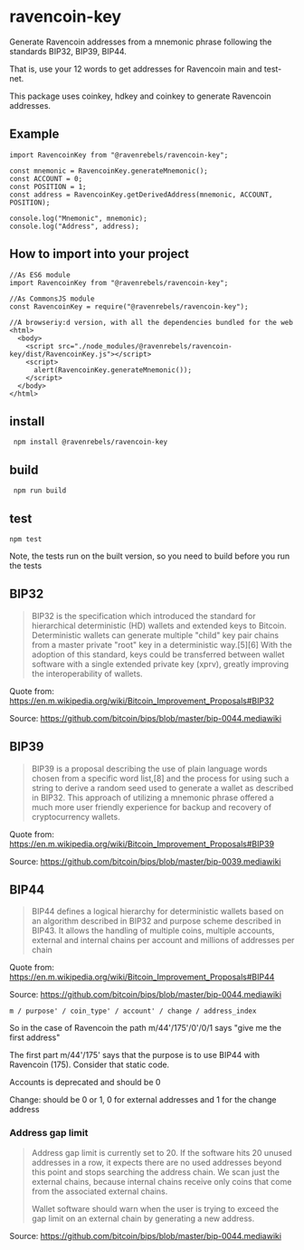 # ravencoin-key

Generate Ravencoin addresses from a mnemonic phrase following the standards BIP32, BIP39, BIP44.

That is, use your 12 words to get addresses for Ravencoin main and test-net.

This package uses coinkey, hdkey and coinkey to generate Ravencoin addresses.
## Example
```
import RavencoinKey from "@ravenrebels/ravencoin-key";

const mnemonic = RavencoinKey.generateMnemonic();
const ACCOUNT = 0;
const POSITION = 1;
const address = RavencoinKey.getDerivedAddress(mnemonic, ACCOUNT, POSITION);

console.log("Mnemonic", mnemonic);
console.log("Address", address); 

```

## How to import into your project
```
//As ES6 module
import RavencoinKey from "@ravenrebels/ravencoin-key";
```
```
//As CommonsJS module
const RavencoinKey = require("@ravenrebels/ravencoin-key");
```
```
//A browseriy:d version, with all the dependencies bundled for the web
<html>
  <body> 
    <script src="./node_modules/@ravenrebels/ravencoin-key/dist/RavencoinKey.js"></script> 
    <script>
      alert(RavencoinKey.generateMnemonic());
    </script>
  </body>
</html>
``` 
## install
` npm install @ravenrebels/ravencoin-key`

## build
` npm run build`

## test
` npm test `

Note, the tests run on the built version, so you need to build before you run the tests

## BIP32

> BIP32 is the specification which introduced the standard for hierarchical deterministic (HD) wallets and extended keys to Bitcoin. Deterministic wallets can generate multiple "child" key pair chains from a master private "root" key in a deterministic way.[5][6] With the adoption of this standard, keys could be transferred between wallet software with a single extended private key (xprv), greatly improving the interoperability of wallets.

Quote from: https://en.m.wikipedia.org/wiki/Bitcoin_Improvement_Proposals#BIP32

Source: https://github.com/bitcoin/bips/blob/master/bip-0044.mediawiki

## BIP39

> BIP39 is a proposal describing the use of plain language words chosen from a specific word list,[8] and the process for using such a string to derive a random seed used to generate a wallet as described in BIP32. This approach of utilizing a mnemonic phrase offered a much more user friendly experience for backup and recovery of cryptocurrency wallets.

Quote from: https://en.m.wikipedia.org/wiki/Bitcoin_Improvement_Proposals#BIP39

Source: https://github.com/bitcoin/bips/blob/master/bip-0039.mediawiki

## BIP44

> BIP44 defines a logical hierarchy for deterministic wallets based on an algorithm described in BIP32 and purpose scheme described in BIP43. It allows the handling of multiple coins, multiple accounts, external and internal chains per account and millions of addresses per chain

Quote from: https://en.m.wikipedia.org/wiki/Bitcoin_Improvement_Proposals#BIP44

Source: https://github.com/bitcoin/bips/blob/master/bip-0044.mediawiki

`m / purpose' / coin_type' / account' / change / address_index`

So in the case of Ravencoin the path m/44'/175'/0'/0/1 says "give me the first address"

The first part m/44'/175' says that the purpose is to use BIP44 with Ravencoin (175). Consider that static code.

Accounts is deprecated and should be 0

Change: should be 0 or 1, 0 for external addresses and 1 for the change address

### Address gap limit
>Address gap limit is currently set to 20. If the software hits 20 unused addresses in a row, it expects there are no used addresses beyond this point and stops searching the address chain. We scan just the external chains, because internal chains receive only coins that come from the associated external chains.
>
>Wallet software should warn when the user is trying to exceed the gap limit on an external chain by generating a new address.

Source: https://github.com/bitcoin/bips/blob/master/bip-0044.mediawiki



